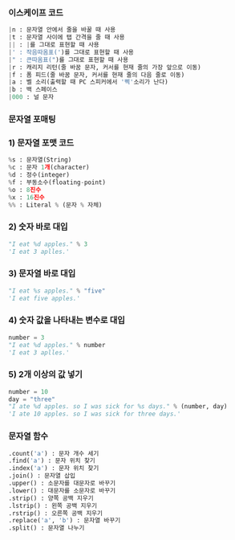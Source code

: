 
### 이스케이프 코드
```python
|n : 문자열 안에서 줄을 바꿀 때 사용
|t : 문자열 사이에 탭 간격을 줄 때 사용
|| : |를 그대로 표현할 때 사용
|' : 작음따옴표(')를 그대로 표현할 때 사용
|" : 큰따옴표(")를 그대로 표현할 때 사용
|r : 캐리지 리턴(줄 바꿈 문자, 커서를 현재 줄의 가장 앞으로 이동)
|f : 폼 피드(줄 바꿈 문자, 커서를 현재 줄의 다음 줄로 이동)
|a : 벨 소리(출력할 때 PC 스피커에서 '삑'소리가 난다)
|b : 백 스페이스
|000 : 널 문자
```

### 문자열 포매팅
### 1) 문자열 포맷 코드
```python
%s : 문자열(String)
%c : 문자 1개(character)
%d : 정수(integer)
%f : 부동소수(floating-point)
%o : 8진수
%x : 16진수
%% : Literal % (문자 % 자체)
```
### 2) 숫자 바로 대입
```python
"I eat %d apples." % 3
'I eat 3 aplles.'
```
### 3) 문자열 바로 대입
```python
"I eat %s apples." % "five"
'I eat five apples.'
```
### 4) 숫자 값을 나타내는 변수로 대입
```python
number = 3
"I eat %d apples." % number
'I eat 3 aplles.'
```
### 5) 2개 이상의 값 넣기
```python
number = 10 
day = "three" 
"I ate %d apples. so I was sick for %s days." % (number, day) 
'I ate 10 apples. so I was sick for three days.'
```

### 문자열 함수

```python
.count('a') : 문자 개수 세기
.find('a') : 문자 위치 찾기
.index('a') : 문자 위치 찾기
.join() : 문자열 삽입
.upper() : 소문자를 대문자로 바꾸기
.lower() : 대문자를 소문자로 바꾸기
.strip() : 양쪽 공백 지우기
.lstrip() : 왼쪽 공백 지우기
.rstrip() : 오른쪽 공백 지우기
.replace('a', 'b') : 문자열 바꾸기
.split() : 문자열 나누기
```